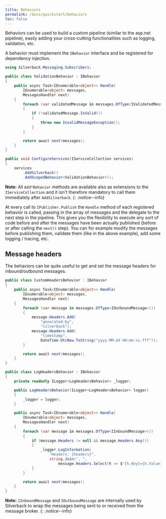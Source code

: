 ```yaml
---
title: Behaviors
permalink: /docs/quickstart/behaviors
toc: false
---
```


Behaviors can be used to build a custom pipeline (similar to the asp.net pipeline), easily adding your cross-cutting functionalities such as logging, validation, etc.

A behavior must implement the `IBehavior` interface and be registered for dependency injection.

```c#
using Silverback.Messaging.Subscribers;

public class ValidationBehavior : IBehavior
{
    public async Task<IEnumerable<object>> Handle(
        IEnumerable<object> messages, 
        MessagesHandler next)
    {
        foreach (var validatedMessage in messages.OfType(IValidatedMessage))
        {
            if (!validatedMessage.IsValid())
            {
                throw new InvalidMessageException();
            }
        }

        return await next(messages);
    }
}
```
```c#
public void ConfigureServices(IServiceCollection services)
{
    services
        .AddSilverback()
        .AddScopedBehavior<ValidationBehavior>();
```

**Note:** All `Add*Behavior` methods are available also as extensions to the `IServiceCollection` and it isn't therefore mandatory to call them immediately after `AddSilverback`.
{: .notice--info}


At every call to `IPublisher.Publish` the `Handle` method of each registered behavior is called, passing in the array of messages and the delegate to the next step in the pipeline. This gives you the flexibility to execute any sort of code before and after the messages have been actually published (before or after calling the `next()` step). You can for example modify the messages before publishing them, validate them (like in the above example), add some logging / tracing, etc.

## Message headers

The behaviors can be quite useful to get and set the message headers for inbound/outbound messages.

```c#
public class CustomHeadersBehavior : IBehavior
{
    public async Task<IEnumerable<object>> Handle(
        IEnumerable<object> messages, 
        MessagesHandler next)
    {
        foreach (var message in messages.OfType<IOutboundMessage>())
        {
            message.Headers.Add(
                "generated-by", 
                "silverback");
            message.Headers.Add(
                "timestamp", 
                DateTime.UtcNow.ToString("yyyy-MM-dd HH:mm:ss.fff"));
        }

        return await next(messages);
    }
}
```
```c#
public class LogHeadersBehavior : IBehavior
{
    private readonly ILogger<LogHeadersBehavior> _logger;

    public LogHeadersBehavior(ILogger<LogHeadersBehavior> logger)
    {
        _logger = logger;
    }

    public async Task<IEnumerable<object>> Handle(
        IEnumerable<object> messages, 
        MessagesHandler next)
    {
        foreach (var message in messages.OfType<IInboundMessage>())
        {
            if (message.Headers != null && message.Headers.Any())
            {
                _logger.LogInformation(
                    "Headers: {headers}",
                    string.Join(", ", 
                        message.Headers.Select(h => $"{h.Key}={h.Value}")));
            }
        }

        return await next(messages);
    }
}
```

**Note:** `IInboundMessage` and `IOutboundMessage` are internally used by Silverback to wrap the messages being sent to or received from the message broker.
{: .notice--info}
